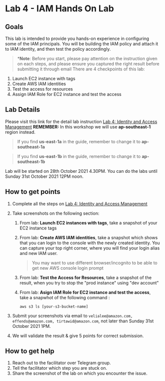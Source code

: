 # Lab 4 - IAM Hands On Lab

## Goals
This lab is intended to provide you hands-on experience in configuring some of the IAM principals. You will be building the IAM policy and attach it to IAM identity, and then test the policy accordingly.

> ***Note**: Before you start, please pay attention on the instruction given on each steps, and please ensure you captured the right result before submitting it through email
There are 4 checkpoints of this lab:
1. Launch EC2 instance with tags
2. Create AWS IAM identities
3. Test the access for resources
4. Assign IAM Role for EC2 instance and test the access

## Lab Details
Please visit this link for the detail lab instruction [Lab 4: Identity and Access Management](https://catalog.us-east-1.prod.workshops.aws/v2/workshops/f3a3e2bd-e1d5-49de-b8e6-dac361842e76/en-US/basic-modules/30-iam/iam)
**REMEMBER:** In this workshop we will use **ap-southeast-1** region instead.

> If you find **us-east-1a** in the guide, remember to change it to **ap-southeast-1a**

> If you find **us-east-1b** in the guide, remember to change it to **ap-southeast-1b**

Lab will be started on 28th October 2021 4.30PM. You can do the labs until Sunday 31st October 2021 12PM noon. 

## How to get points
1. Complete all the steps on [Lab 4: Identity and Access Management](https://catalog.us-east-1.prod.workshops.aws/v2/workshops/f3a3e2bd-e1d5-49de-b8e6-dac361842e76/en-US/basic-modules/30-iam/iam)
2. Take screenshots on the following section:

    1. From lab: **Launch EC2 instances with tags**, take a snapshot of your EC2 instance tags
    2. From lab: **Create AWS IAM identities**, take a snapshot which shows that you can login to the console with the newly created identity. You can capture your top right corner, where you will find your login alias and new IAM user. 

        > You may want to use different browser/incognito to be able to get new AWS console login prompt
    
    3. From lab: **Test the Access for Resources**, take a snapshot of the result, when you try to stop the "prod instance" using "dev account"

    4. From lab: **Asign IAM Role for EC2 instance and test the access**, take a snapwhot of the following command :
    
        `aws s3 ls [your-s3-bucket-name]`

3. Submit your screenshots via email to `velialee@amazon.com, effends@amazon.com, tirtawid@amazon.com`, not later than Sunday 31st October 2021 1PM.
4. We will validate the result & give 5 points for correct submission.

## How to get help
1. Reach out to the facilitator over Telegram group.
2. Tell the facilitator which step you are stuck on.
3. Share the screenshot of the lab on which you encounter the issue.